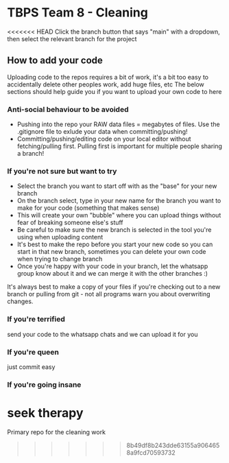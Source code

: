 # TBPS Team 8 - Cleaning

<<<<<<< HEAD
Click the branch button that says "main" with a dropdown, then select the relevant branch for the project

## How to add your code

Uploading code to the repos requires a bit of work, it's a bit too easy to accidentally delete other peoples work, add huge files, etc
The below sections should help guide you if you want to upload your own code to here

### Anti-social behaviour to be avoided

* Pushing into the repo your RAW data files = megabytes of files. Use the .gitignore file to exlude your data when committing/pushing!
* Committing/pushing/editing code on your local editor without fetching/pulling first. Pulling first is important for multiple people sharing a branch!

### If you're not sure but want to try

* Select the branch you want to start off with as the "base" for your new branch
* On the branch select, type in your new name for the branch you want to make for your code (something that makes sense)
* This will create your own "bubble" where you can upload things without fear of breaking someone else's stuff
* Be careful to make sure the new branch is selected in the tool you're using when uploading content
* It's best to make the repo before you start your new code so you can start in that new branch, sometimes you can delete your own code when trying to change branch
* Once you're happy with your code in your branch, let the whatsapp group know about it and we can merge it with the other branches :)

It's always best to make a copy of your files if you're checking out to a new branch or pulling from git - not all programs warn you about overwriting changes.

### If you're terrified
send your code to the whatsapp chats and we can upload it for you

### If you're queen
just commit easy

### If you're going insane 
seek therapy
=======
Primary repo for the cleaning work
>>>>>>> 8b49df8b243dde63155a9064658a9fcd70593732
